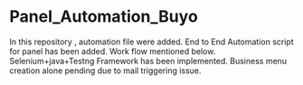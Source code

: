 # Panel_Automation_Buyo
In this repository , automation file were added. End to End Automation script for panel has been added. Work flow mentioned below. Selenium+java+Testng Framework has been implemented. Business menu creation alone pending due to mail triggering issue.
